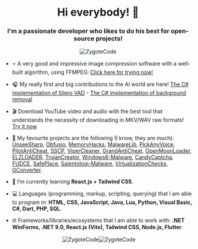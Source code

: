 <h1 align="center">Hi everybody! 👋</h1>
<h3 align="center">I'm a passionate developer who likes to do his best for open-source projects!</h3>

<p align="center"> <img src="https://komarev.com/ghpvc/?username=ZygoteCode&label=Views&color=fb8c00&style=flat-square" alt="ZygoteCode" /> </p>

- ⭐ A very good and impressive image compression software with a well-built algorithm, using FFMPEG: [Click here for trying now!](https://github.com/ZygoteCode/IMGCompress/)

- 🎧 My really first and big contributions to the AI world are here! [The C# implementation of Silero VAD](https://github.com/ZygoteCode/VadSharp/) - [The C# implementation of background removal](https://github.com/ZygoteCode/RmbgSharp/)

- 🎬 Download YouTube video and audio with the best tool that understands the necessity of downloading in MKV/WAV raw formats! [Try it now](https://github.com/ZygoteCode/RawYouTubeDownloader/)

- 🔭 My favourite projects are the following (I know, they are much): [UnseeSharp](https://github.com/ZygoteCode/UnseeSharp/), [Obfusio](https://github.com/ZygoteCode/Obfusio/), [MemoryHacks](https://github.com/ZygoteCode/MemoryHacks/), [MalwareLib](https://github.com/ZygoteCode/MalwareLib), [PickAnyVoice](https://github.com/ZygoteCode/PickAnyVoice/), [PilotAntiCheat](https://github.com/ZygoteCode/PilotAntiCheat/), [SSCP](https://github.com/ZygoteCode/SSCP/), [ViperCleaner](https://github.com/ZygoteCode/ViperCleaner/), [GrandAntiCheat](https://github.com/ZygoteCode/GrandAntiCheat/), [OpenMoonLoader](https://github.com/ZygoteCode/OpenMoonLoader), [ELZLOADER](https://github.com/ZygoteCode/ELZLOADER/), [TrojanCreator](https://github.com/ZygoteCode/TrojanCreator/), [Windows6-Malware](https://github.com/ZygoteCode/Windows6-Malware/), [CandyCaptcha](https://github.com/ZygoteCode/CandyCaptcha/), [FUDCE](https://github.com/ZygoteCode/FUDCE/), [SafePlace](https://github.com/ZygoteCode/SafePlace/), [Saientologi-Malware](https://github.com/ZygoteCode/Saientologi-Malware/), [VirtualizationChecks](https://github.com/ZygoteCode/VirtualizationChecks/), [GConverter](https://github.com/ZygoteCode/GConverter/).

- 🌱 I’m currently learning **React.js + Tailwind CSS**.

- 💻 Languages (programming, markup, scripting, querying) that I am able to program in: **HTML, CSS, JavaScript, Java, Lua, Python, Visual Basic, C#, Dart, PHP, SQL**.

- 🌐 Frameworks/libraries/ecosystems that I am able to work with: **.NET WinForms, .NET 9.0, React.js (Vite), Tailwind CSS, Node.js, Flutter**.

<p align="center">&nbsp;<img align="center" src="https://github-readme-stats.vercel.app/api?username=ZygoteCode&show_icons=true&theme=dracula&title_color=fb8c00&text_color=000000&bg_color=ffffff&locale=en" alt="ZygoteCode" /><img align="center" src="https://github-readme-streak-stats.herokuapp.com/?user=ZygoteCode&theme=default" alt="ZygoteCode" /></p>
